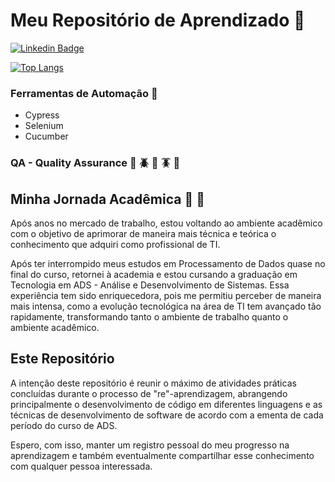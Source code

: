# Meu Repositório de Aprendizado :t-rex:

[![Linkedin Badge](https://img.shields.io/badge/-LinkedIn-0e76a8?style=flat-square&logo=Linkedin&logoColor=white)](https://www.linkedin.com/in/leonardo-setti/)

[![Top Langs](https://github-readme-stats.vercel.app/api/top-langs/?username=leonardosetti)](https://github.com/leonardosetti/github-readme-stats)

### Ferramentas de Automação :monkey:

- Cypress
- Selenium
- Cucumber

### QA - Quality Assurance :bug: :beetle: :lady_beetle: :cockroach: :cricket: 

## Minha Jornada Acadêmica :closed_book: :open_book:

Após anos no mercado de trabalho, estou voltando ao ambiente acadêmico com o objetivo de aprimorar de maneira mais técnica e teórica o conhecimento que adquiri como profissional de TI.

Após ter interrompido meus estudos em Processamento de Dados quase no final do curso, retornei à academia e estou cursando a graduação em Tecnologia em ADS - Análise e Desenvolvimento de Sistemas. Essa experiência tem sido enriquecedora, pois me permitiu perceber  de maneira mais intensa, como a evolução tecnológica na área de TI tem avançado tão rapidamente, transformando tanto o ambiente de trabalho quanto o ambiente acadêmico.

## Este Repositório

A intenção deste repositório é reunir o máximo de atividades práticas concluídas durante o processo de "re"-aprendizagem, abrangendo principalmente o desenvolvimento de código em diferentes linguagens e as técnicas de desenvolvimento de software de acordo com a ementa de cada período do curso de ADS.

Espero, com isso, manter um registro pessoal do meu progresso na aprendizagem e também eventualmente compartilhar esse conhecimento com qualquer pessoa interessada.
